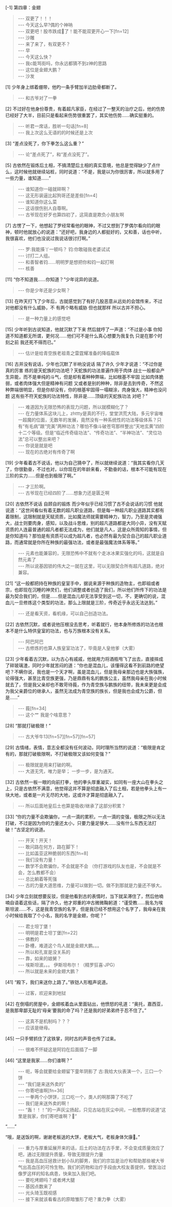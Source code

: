 
[-1] 第四章：金翅
>--- 双更了！！！<br>
>--- 今天这么早?偶的个神呐<br>
>--- 双更吧！股市跌成🐶了！能不能双更开心一下[fn=12]<br>
>--- 沙雕<br>
>--- 来了来了，有双更不？<br>
>--- 早<br>
>--- 今天这么快？<br>
>--- 我c能骂街吗，你永远都猜不到z神的思路<br>
>--- 这位是金翅大鹏？<br>
>--- 沙发<br>

[1] 少年身上绑着绷带，他旳一条手臂加半边肋骨都断了。
>--- 和古爷对了一拳<br>

[2] 不过好在他身份尊贵，有着超凡家臣，在经过了一整天的治疗之后，他的伤势已经好了大半，目前只是看起来伤势很重罢了，其实他伤势……确实挺重的。
>--- 听君一席话，胜听一句话[fn=8]<br>
>--- 我上次这么无语的的时候还是上次<br>

[3] “差点没死了，你下拳怎么这么重？”
>--- 论“差点死了”，和“差点没死了”。<br>

[5] 古依然在锻炼后土相，不搞清楚后土相的真实意境，他总是觉得缺少了点什么，这时候他就继续站桩，同时说道：“不是，我是以为你很厉害，所以就多用了一些力量，谁知道……”
>--- 谁知道你一碰就碎啊？<br>
>--- 这无形装逼比起狗哥还是差些[fn=4]<br>
>--- 谁知道你这么菜<br>
>--- 这话很伤别人自尊啊。<br>
>--- 古爷现在好歹也算四初了，这简直是欺负小朋友啊<br>

[7] 古愣了一下，他想起了罗经常看他的眼神，不过又想到了罗偶尔看向钧的眼神，顿时他就放心的说道：“还好吧，我身边的人都挺好的，又和善，话也中听，我很喜欢，他们也没说过我说话很讨打啊。”
>--- 罗:我能揍丫一顿吗？
钧:你敢碰我老婆试试<br>
>--- 讨打二人组。<br>
>--- 和善智者钧……明明罗是想把你和钧一起打啊<br>
>--- 核善<br>

[11] “你不知道我……你知道？”少年诧异的说道。
>--- 你是少年还是少女啊？<br>

[13] 在昨天打飞了少年后，古就感觉到了有好几股恶意从远处的会馆传来，不过对他都没有什么威胁，不 有两个略有威胁 但也就那样 所以古并不担心。
>--- 是一种力量上的感觉吧<br>

[15] 少年听到古说知道，他就沉默了下来 然后就哼了一声道：“不过是小事 你知道不知道都无所谓，更何况……他们可不是什么真心想要为我复仇 只是在那个时刻之前 我还死不得而已。”
>--- 估计是给青空族老祖青之雷霆耀准备的降临载体<br>

[16] 古并没有说话，少年也沉默了半响没说话 隔了许久 少年才说道：“不过你是真的厉害 练的是天蛇族的功法吧？天蛇族的功法普遍作用于肉体 战士一般都会产生异能，而不是单纯的斗气，但是却有着种种弊端，比如根基不牢固 比如肉体脆弱，或者肉体强大但是精神有问题 又或者是别的种种，除非是去到传奇，不然这种弊端很明显，但是你却没有，你的根基牢固得一塌糊涂，肉身强大，精神也没问题 这有些不符天蛇族的功法特性，除非是……顶级的天蛇族功法 对吧？”
>--- 难道因为无限恐怖的表现力问题，所以就模糊化了？<br>
>--- 在力量体系这块儿上，zhttty是真的不行，堂堂洪荒大陆，多元宇宙唯一超魔的位面，无数年的发展，竟然没有一种系统性的功法等级体系？只有“有毛病”跟“完美”两种功法？哪怕不像斗破苍穹那样整出“天地玄黄”四阶十二个等级。但是“临近传奇级功法”、“传奇功法”、“半神功法”、“灵位功法”总可以整出来吧？<br>
>--- 你说是就是吧<br>
>--- 现在的古绝对有传奇了啊<br>

[19] 少年看着古不说话，他以为自己猜中了，所以就继续说道：“我其实看你几天了，你很勤奋，不过也对，以你现在的年龄来看，不勤奋的话，根本不可能有现在三阶的实力……但是也到极限了啊。”
>--- 才三阶啊。<br>
>--- 古爷现在已经四阶了……想象力还是匮乏啊<br>

[20] 古依然不说话 自顾自的锻炼 而少年似乎已经习惯了古不会说话的习惯 他就说道：“这世间看似有着无数的超凡职业道路，但是每一种超凡职业道路其实都有着限制，这限制就是天赋资质，比如魔法师就需要精神力，智力，乃至是灵魂强大，战士则要肉身，感知，以及战斗思维，别的超凡道路都是大同小异，没有天赋资质的人连最普通的超凡者都无法成为，他们就是凡人，这是众所周知的事情，但是你知道吗？那怕是有资质可以成为超凡者，也必然有最为契合自己的超凡职业道路，而通常就是你所在种族的最强功法，或者是最强魔法体系等等。”
>--- 元素也能兼容的，无限恐怖中不就有个走冰冰果实强化的吗，这就是自然元素了<br>
>--- 所以说基因锁的伟大之一就在这里，可以无限契合所有超凡道路，绝对兼容。<br>

[21] “这一般都把持在种族的皇室手中，据说来源于种族的造物主，也即祖或者宗，也即现在沉睡的神灵们，他们调整或者创造了我们，所以他们所传下的功法是最为契合我们的，但是……但是混血儿却无法享受到这一切，不，更确切的说，混血儿一旦修炼这个类型的功法，那么上限就是三阶，传奇近乎永远无法达到。”
>--- 还是看天资，看机缘，可以自己创造功法。<br>

[22] 古依然沉默，或者说他压根没去思考，听着就行，他本身所修炼的功法也根本不是什么特供皇室的功法，也与万族根本没有关系。
>--- 阿巴阿巴<br>
>--- 古修炼的也算人族皇室功法了，毕竟是人皇他爹（大雾）<br>

[23] 少年看着古沉默，以为古心有戚戚，他就用力将酒瓶甩飞了出去，直接摔成了碎玻璃渣，同时少年就苦闷的道：“你也是混血儿，该懂得这看不到前路的绝望吧？不瞒你说，我也是一个天才啊，虽是混血儿，但是我母亲那边也是大族强族，论得强大，甚至比青空族更强，乃是鼎鼎有名的鹏族公主，虽然我母亲在我小时候就去了，但是我父亲却也不敢苛待莪，作为青空族与鹏族的纽带，我未来更是会成为我父亲爵位的继承人，虽然无法成为青空族的族长，但是我也会成为公爵，但是……”
>--- 莪[fn=34]<br>
>--- 这个艹 我是个啥意思？<br>

[28] “那就打破极限！”
>--- 古大爷牛13[fn=57][fn=57][fn=57]<br>

[29] 古情绪，表情，意志全都没有任何波动，同时理所当然的说道：“极限是肯定有的，那就打破极限啊，不打破极限又该如何变强？”
>--- 极限就是用来打破的啊。<br>
>--- 大道无凭，唯力是举；
一步一步，是为通天。<br>

[32] 古依然一板一眼的向前打拳，他的拳头厚重凝实，如同有一座大山在拳头之上，只是古依然不满意，他觉得这并不算是彻底融入了后土相，若是他拳头上有一块大地，或者是一片无尽的大地，这或许才算是彻底融入了。
>--- 所以后面地皇后土也算是吸收/继承了这部分积累？<br>

[33] “你的力量不会欺骗你，一点一滴的累积，一点一滴的变强，极限之所以无法打破，不过是因为你的力量还太小，只要力量足够大……没有什么东西无法打破！”古坚定的说道。
>--- 开天！开天！<br>
>--- 敢问路在何方，路在脚下！<br>
>--- 比如盖亚这种脆弱的东西[fn=8]<br>
>--- 我们没有力量！<br>
>--- 数学不会欺骗你，不会就是不会
（你打游戏的队友也是，不会就是不会，怎么教都不会）<br>
>--- 总比躺着等死强<br>
>--- 古的力量大道思维，力量可以做到一切。做不到那就是力量还不够大。<br>

[34] 少年立刻就想要反驳，但是他看到古的表情时，当下就呆滞住了，然后他喃喃自语着这些话，隔了许久，他才郑重的冲古微微鞠躬道：“谨受教……我名为埃斯坦波……不，这是我青空族的名字，但是我已经不想用这个名字了，我母亲在我小时候给我取了个小名，我的名字是金翅，你呢？”
>--- 君士坦丁堡！<br>
>--- 明明是君士坦丁堡[fn=22]<br>
>--- 佛教的<br>
>--- 卧槽，难道这个鸟人就是金翅大鹏。。。<br>
>--- 所以和孔宣是没关系的<br>
>--- 靠，如来的娘舅？<br>
>--- 埃斯坦波。。。
伊斯坦布尔！（精罗狂喜·JPG）<br>
>--- 所以就是未来的金翅大鹏？<br>

[41] “殿下，我们来送你上路了。”铁铠人形粗声说道。
>--- 过客，欢迎来到地狱<br>

[42] 在倒塌的房屋中，金翅咳着血从里面钻出，他愤怒的吼道：“奥托，嘉西亚，是我那卑鄙无耻的‘母亲’要我的命了吗？还是我的好弟弟终于忍不住了。”
>--- 这真不是机制吗？？？<br>
>--- 应该是继母。<br>

[45] 一只手臂抓住了这铁掌，同时古的声音也传了过来。
>--- 很难不怀疑这是阿钧在后面插了一脚<br>

[46] “这里是我家……你们谁啊？”
>--- 呃，等会就要给金翅留下童年阴影了
古:我给大伙表演一个，三口一个饼<br>
>--- “我们是来送外卖的”<br>
>--- 你寄吧谁啊[fn=36]<br>
>--- 一拳两个小饼饼，三口吃一个，类人的啊那算了不吃了<br>
>--- 我们是来送外卖的啊！<br>
>--- “轰！！！”的一声灰尘扬起，只见古站在灰尘中间，一脸憨厚的说道“这里是我家，你们寄吧谁啊？🤨”

“……”

“哦，是送饭的啊，谢谢老板送的大饼，老板大气，老板身体欠康🤤。”<br>
>--- 重力与厚重延展开来的话，后土的功法在古手里，不会变成质量效应了吧，通过无限提升质量，导致无限提升力量<br>
>--- 我是高血压拯救计划小队的脚男，我们的宗旨是治疗和帮助那些被大爷气出高血压的可怜生物。我们的药物和治疗手段由大校友善提供，曾医治过像罗这样的知名病患，快来加入我们吧。<br>
>--- 要吃烤翅吗？或者烤大腿<br>
>--- 基因点数来了<br>
>--- 光头琦玉既视感<br>
>--- 接下来就该看看古的原暗雏形了吧？重力拳（大雾）<br>
